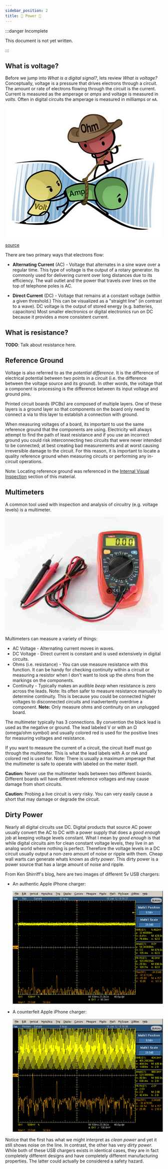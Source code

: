 ```yaml
---
sidebar_position: 2
title: 🔌 Power 🔋
---
```


:::danger Incomplete

This document is not yet written.

:::

## What is voltage?

Before we jump into _What is a digital signal?_, lets review _What is voltage?_ Conceptually, voltage is a pressure that drives electrons through a circuit. The amount or rate of electrons flowing through the circuit is the current. Current is measured as the amperage or _amps_ and voltage is measured in _volts_. Often in digital circuits the amperage is measured in milliamps or `mA`.

![power illustration](./Power/Ohms-law-cartoon-cropped.jpg)

[source](https://www.build-electronic-circuits.com/current-voltage-resistance/)

There are two primary ways that electrons flow:

- **Alternating Current** (AC) - Voltage that alternates in a sine wave over a regular time. This type of voltage is the output of a rotary generator. Its commonly used for delivering current over long distances due to its efficiency. The wall outlet and the power that travels over lines on the top of telephone poles is AC.

- **Direct Current** (DC) - Voltage that remains at a constant voltage (within a given threshold.) This can be visualized as a "straight line" (in contrast to a wave). DC voltage is the output of stored energy (e.g. batteries, capacitors) Most smaller electronics or digital electronics run on DC because it provides a more consistent current.

## What is resistance?

<!-- TODO: Talk about resistance here. -->

**TODO**: Talk about resistance here.

## Reference Ground

<!-- TODO: This paragraph needs help talking about "potential difference" and "reference ground". -->

Voltage is also referred to as the _potential difference_. It is the difference of electrical potential between two points in a circuit (i.e. the difference between the voltage source and its ground). In other words, the voltage that a component is processing is the difference between its input voltage and ground pins.

Printed circuit boards (PCBs) are composed of multiple layers. One of these layers is a ground layer so that components on the board only need to connect a via to this layer to establish a connection with ground.

When measuring voltages of a board, its important to use the same reference ground that the components are using. Electricity will always attempt to find the path of least resistance and if you use an incorrect ground you could risk interconnecting two circuits that were never intended to be connected; at best creating bad measurements and at worst causing irreversible damage to the circuit. For this reason, it is important to locate a quality reference ground when measuring circuits or performing any in-circuit operations.

Note: Locating reference ground was referenced in the [Internal Visual Inspection](/docs/EmbeddedSystemsAnalysis/InitialVisualAnalysis/InternalVisualInspection#visually-locating-ground) section of this material.

## Multimeters

A common tool used with inspection and analysis of circuitry (e.g. voltage levels) is a multimeter.

![image of multimeter](./DigitalSignals/2017_Cyfrowy_miernik_uniwersalny-512x369.jpg)

<!-- TODO: Add symbols for the measurement settings. -->

Multimeters can measure a variety of things:

- AC Voltage - Alternating current moves in waves.
- DC Voltage - Direct current is constant and is used extensively in digital circuits.
- Ohms (i.e. resistance) - You can use measure resistance with this function. It can be handy for checking continuity within a circuit or measuring a resistor when I don't want to look up the ohms from the markings on the components.
- Continuity - Typically makes an audible _beep_ when resistance is zero across the leads. Note: Its often safer to measure resistance manually to determine continuity. This is because you could be connected higher voltages to disconnected circuits and inadvertently overdrive a component. **Note:** Only measure ohms and continuity on an unplugged board.

<!-- ! Note: If you measure a resistor on a board, you are measuring the resistance of everything. -->

The multimeter typically has 3 connections. By convention the black lead is used as the negative or ground. The lead labeled V or with an Ω (omega/ohm symbol) and usually colored red is used for the positive lines for measuring voltages and resistance.

If you want to measure the current of a circuit, the circuit itself must go through the multimeter. This is what the lead labels with A or mA and colored red is used for. Note: There is usually a maximum amperage that the multimeter is safe to operate with labeled on the meter itself.

**Caution:** Never use the multimeter leads between two different boards. Different boards will have different reference voltages and may cause damage from short circuits.

**Caution:** Probing a live circuit is very risky. You can very easily cause a short that may damage or degrade the circuit.

## Dirty Power

<!-- TODO: Consider expressing why this matters for analysis, or get rid of it. -->

Nearly all digital circuits use DC. Digital products that source AC power usually convert the AC to DC with a power supply that does a _good enough_ job at keeping voltage levels constant. What I mean by _good enough_ is that while digital circuits aim for clean constant voltage levels, they live in an analog world where nothing is perfect. Therefore the voltage levels in a DC circuit usually output a non-zero amount of noise or ripple with them. Cheap wall warts can generate whats known as _dirty power_. This dirty power is a power source that has a large amount of noise and ripple.

From Ken Shirriff's blog, here are two images of different 5v USB chargers:

- An authentic Apple iPhone charger:

  ![iphone ok power](./DigitalSignals/iphone-ok.png)

- A counterfeit Apple iPhone charger:

  ![iphone bad power](./DigitalSignals/iphone-bad.png)

Notice that the first has what we might interpret as _clean power_ and yet it still shows noise on the line. In contrast, the other has very _dirty power_. While both of these USB chargers exists in identical cases, they are in fact completely different designs and have completely different manufacturing properties. The latter could actually be considered a safety hazard.

<!-- TODO: Explain effects of dirty power. -->
